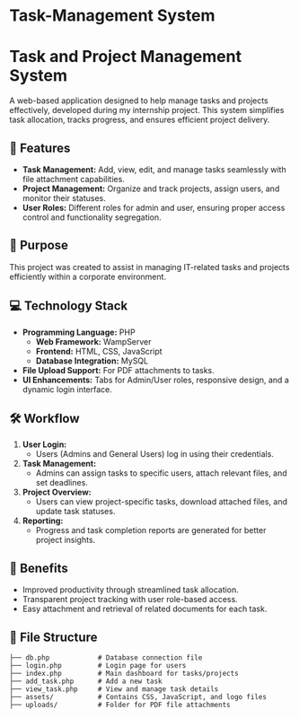 # Task-Management System

# Task and Project Management System  

A web-based application designed to help manage tasks and projects effectively, developed during my internship project. This system simplifies task allocation, tracks progress, and ensures efficient project delivery.  

## 🚀 Features  
- **Task Management:** Add, view, edit, and manage tasks seamlessly with file attachment capabilities.  
- **Project Management:** Organize and track projects, assign users, and monitor their statuses.  
- **User Roles:** Different roles for admin and user, ensuring proper access control and functionality segregation.  

## 🎯 Purpose  
This project was created to assist in managing IT-related tasks and projects efficiently within a corporate environment.  

## 💻 Technology Stack  
- **Programming Language:** PHP  
  - **Web Framework:** WampServer  
  - **Frontend:** HTML, CSS, JavaScript  
  - **Database Integration:** MySQL  
- **File Upload Support:** For PDF attachments to tasks.  
- **UI Enhancements:** Tabs for Admin/User roles, responsive design, and a dynamic login interface.  

## 🛠️ Workflow  
1. **User Login:**  
   - Users (Admins and General Users) log in using their credentials.  
2. **Task Management:**  
   - Admins can assign tasks to specific users, attach relevant files, and set deadlines.  
3. **Project Overview:**  
   - Users can view project-specific tasks, download attached files, and update task statuses.  
4. **Reporting:**  
   - Progress and task completion reports are generated for better project insights.  

## 🌟 Benefits  
- Improved productivity through streamlined task allocation.  
- Transparent project tracking with user role-based access.  
- Easy attachment and retrieval of related documents for each task.  

## 📂 File Structure  
```plaintext
├── db.php            # Database connection file  
├── login.php         # Login page for users  
├── index.php         # Main dashboard for tasks/projects  
├── add_task.php      # Add a new task  
├── view_task.php     # View and manage task details  
├── assets/           # Contains CSS, JavaScript, and logo files  
├── uploads/          # Folder for PDF file attachments  

